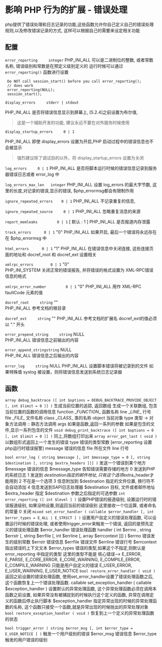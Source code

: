 # 影响 PHP 行为的扩展 - 错误处理

php提供了错误处理和日志记录的功能,这些函数允许你自己定义自己的错误处理规则,以及修改错误记录的方式, 这样可以根据自己的需要来设定相关功能


## 配置

`error_reporting     integer`
PHP_INI_ALL     可以是二进制位的整数, 或者常数名称, 错误级别和常数是在预定义级别定义的
     运行时候可以通过 `error_reporting()` 函数进行设置
```
 Do NOT call session_start() before you call error_reporting();
 // does work
 error_reporting(NULL);
 session_start();
```

`display_errors     stderr | stdout`

PHP_INI_ALL     是否将错误信息显示到屏幕上, [5.2.4]之前设置为布尔值, 
> 这是一个辅助开发的功能, 建议永远不要在对外服务时候使用

`display_startup_errors     0 | 1`

PHP_INI_ALL     即使 display_errors 设置为开启,PHP 启动过程中的错误信息也不会被显示
> 强烈建议除了调试目的以外，将 display_startup_errors 设置为关闭

`log_errors     0 | 1`
PHP_INI_ALL     是否将脚本运行时候的错误信息记录到服务器错误日志或者 error_log 中

`log_errors_max_len   integer`
PHP_INI_ALL     设置 log_errors 的最大字节数, 
     这里的长度,对记录的错误,显示的错误, $php_errormsg都会有限制作用

`ignore_repeated_errors    0 | 1`
PHP_INI_ALL     不记录重复的信息, 

`ignore_repeated_source     0 | 1`
     PHP_INI_ALL     忽略重复消息的来源

`report_memleaks         0 | 1`
     [ 默认 : 1 ]
     PHP_INI_ALL     是否报道内存泄露

`track_errors      0 | 1`
     "0"
     PHP_INI_ALL     如果开启, 最后一个错误将永远存在在 $php_errormsg 中

`html_errors      0 | 1`
     "1"
     PHP_INI_ALL     在错误信息中关闭连接, 这些连接页面的地址和 docref_root  和 docref_ext 设置相关

`xmlrpc_errors        0 | 1`
     "0"     
     PHP_INI_SYSTEM     关闭正常的错误报告, 并将错误的格式设置为 XML-RPC错误信息的格式

`xmlrpc_error_number         0 | 1`
     "0"
     PHP_INI_ALL     用作 XML-RPC faultCode 元素的值

`docref_root     string`
     ""     
     PHP_INI_ALL     参考文档的根目录

`docref_ext     string`
     ""
     PHP_INI_ALL     参考文档的扩展名
     docref_ext的值必须以 "." 开头

`error_prepend_string     string`
     NULL     
     PHP_INI_ALL     错误信息之前输出的内容

`error_append_stringstring`
     NULL     
     PHP_INI_ALL     错误信息之后输出的内容

`error_log     string`
     NULL
     PHP_INI_ALL     设置脚本错误将被记录到的文件
     如果特殊值 syslog 被设置，则将错误信息发送到系统日志记录器


## 函数
`array debug_backtrace ([ int $options = DEBUG_BACKTRACE_PROVIDE_OBJECT [, int $limit = 0 ]] )`
     生成当前位置的追踪, 返回数组
     生成一个关联数组, 包含当前位置的函数的调用信息
     function     \__FUNCTION__   函数名称
     line         \__LINE__       行号
     file         \__FILE__       文件名称
     class        \__CLASS__      类的名称
     object       当前对象
     type         类型
          ->     对象方法调用
          ::     静态方法调用
     args
          如果是函数,返回一系列的参数
          如果是包含的文件,显示一系列包含的文件
`void debug_print_backtrace ([ int $options = 0 [, int $limit = 0 ]] )`
     同上,将数组打印出来
`array error_get_last ( void )`
     以数组形式返回上一个发生的错误
     type      错误的类型常数 [error_reporting 设置php运行时错误报警]
     message   错误的信息
     file      所在文件
     line      行号
     
`bool error_log ( string $message [, int $message_type = 0 [, string $destination [, string $extra_headers ]]] )`
     发送一个错误到某个地方
     $message        错误的信息
     $message_type   告知错误需要存储的地方
          0     发送到PHP的系统日志
          1     发送到 $destination 指定的邮件地址, 只有这个选项$extra_header才能用到
          2     不在是一个选项
          3     信息附加到 $destination 指定的文件位置, 换行符不会自动添加
          4     信息发送到SAPI日志处理器
     $destination     目标, 文件或者邮件地址
     $extra_header    指定 $destination 参数之后指定的可选参数
`int error_reporting ([ int $level ] )`
     设置PHP错误的报道级别, 设置运行时的错误报道级别, 如果没哟设置,则返回当前的错误级别
     这里接收一个位运算, 或者命名的常量
          0     关闭
`mixed set_error_handler ( callable $error_handler [, int $error_types = E_ALL | E_STRICT ] )`
     设置用户自定义的错误处理函数, 可以设置运行时候的错误处理, 或者使用trigger_error来触发一个错误, 返回的是预先定义的错误处理函数
     $error_handler       错误处理函数
          handler ( int $errno , string $errstr [, string $errfile [, int $errline [, array $errcontext ]]] )
               $errno      错误发生的级别常数
               $errstr     错误信息
               $errfile 错误文件
               $errline 错误行号
               $errcontext 指出错误的上下文文本
     $error_types 错误的类型,如果这个不指定,则默认是error_reporting 中指定的类型
          这里的类型不能是 核心错误--> E_ERROR, E_PARSE, E_CORE_ERROR, E_CORE_WARNING, E_COMPILE_ERROR, E_COMPILE_WARNING
          只能是用户自定义的错误 E_USER_ERROR, E_USER_WARNING, E_USER_NOTICE
`bool restore_error_handler ( void )`
     返回之前设置的错误处理函数, 使用set_error_handler设置了错误处理函数之后, 这个函数恢复上一个错误处理函数.
callable set_exception_handler ( callable $exception_handler )
     设置默认的异常处理函数, 这个异常处理函数必须在调用本函数之前设置, 如果异常没有被捕捉到的时候执行这个定义的函数, 异常在调用定义的函数后停止执行脚本
     $exception_handler
          指定异常出现的时候的异常处理函数的名称, 这个函数只接受一个函数,就是异常出现的时候抛出的异常处理对象
`bool restore_exception_handler ( void )`
     恢复到上一个定义的异常处理函数的状态

`bool trigger_error ( string $error_msg [, int $error_type = E_USER_NOTICE ] )`
     触发一个用户级别的错误
     $error_msg     错误信息
     $error_type    触发的用户错误的级别
      
     




